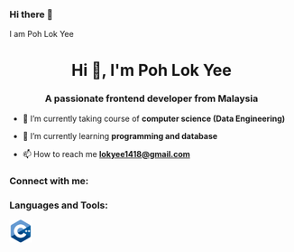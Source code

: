 ### Hi there 👋
I am Poh Lok Yee 
<h1 align="center">Hi 👋, I'm Poh Lok Yee</h1>
<h3 align="center">A passionate frontend developer from Malaysia</h3>

- 🔭 I’m currently taking course of **computer science (Data Engineering)**

- 🌱 I’m currently learning **programming and database**

- 📫 How to reach me **lokyee1418@gmail.com**

<h3 align="left">Connect with me:</h3>
<p align="left">
</p>

<h3 align="left">Languages and Tools:</h3>
<p align="left"> <a href="https://www.w3schools.com/cpp/" target="_blank" rel="noreferrer"> <img src="https://raw.githubusercontent.com/devicons/devicon/master/icons/cplusplus/cplusplus-original.svg" alt="cplusplus" width="40" height="40"/> </a> </p>

<!--
**pohlokyee/pohlokyee** is a ✨ _special_ ✨ repository because its `README.md` (this file) appears on your GitHub profile.
